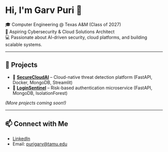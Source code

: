 # Hi, I'm Garv Puri 👋  
🎓 Computer Engineering @ Texas A&M (Class of 2027)  
🔐 Aspiring Cybersecurity & Cloud Solutions Architect  
💻 Passionate about AI-driven security, cloud platforms, and building scalable systems.  

---

## 🔨 Projects
- 🚧 **[SecureCloudAI](https://github.com/garvpuri17/SecureCloudAI)** – Cloud-native threat detection platform (FastAPI, Docker, MongoDB, Streamlit)  
- 🚧 **[LoginSentinel](https://github.com/garvpuri17/LoginSentinel)** – Risk-based authentication microservice (FastAPI, MongoDB, IsolationForest)  

*(More projects coming soon!)*  

---

## 📫 Connect with Me
- [LinkedIn](https://linkedin.com/in/garvpuri)  
- Email: purigarv@tamu.edu
